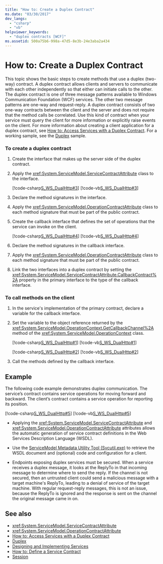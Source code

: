 ```yaml
---
title: "How to: Create a Duplex Contract"
ms.date: "03/30/2017"
dev_langs: 
  - "csharp"
  - "vb"
helpviewer_keywords: 
  - "duplex contracts [WCF]"
ms.assetid: 500a75b6-998a-47d5-8e3b-24e3aba2a434
---
```

# How to: Create a Duplex Contract
This topic shows the basic steps to create methods that use a duplex (two-way) contract. A duplex contract allows clients and servers to communicate with each other independently so that either can initiate calls to the other. The duplex contract is one of three message patterns available to Windows Communication Foundation (WCF) services. The other two message patterns are one-way and request-reply. A duplex contract consists of two one-way contracts between the client and the server and does not require that the method calls be correlated. Use this kind of contract when your service must query the client for more information or explicitly raise events on the client. For more information about creating a client application for a duplex contract, see [How to: Access Services with a Duplex Contract](../../../../docs/framework/wcf/feature-details/how-to-access-services-with-a-duplex-contract.md). For a working sample, see the [Duplex](../../../../docs/framework/wcf/samples/duplex.md) sample.  
  
### To create a duplex contract  
  
1.  Create the interface that makes up the server side of the duplex contract.  
  
2.  Apply the <xref:System.ServiceModel.ServiceContractAttribute> class to the interface.  
  
     [!code-csharp[S_WS_DualHttp#3](../../../../samples/snippets/csharp/VS_Snippets_CFX/s_ws_dualhttp/cs/service.cs#3)]
     [!code-vb[S_WS_DualHttp#3](../../../../samples/snippets/visualbasic/VS_Snippets_CFX/s_ws_dualhttp/vb/service.vb#3)]  
  
3.  Declare the method signatures in the interface.  
  
4.  Apply the <xref:System.ServiceModel.OperationContractAttribute> class to each method signature that must be part of the public contract.  
  
5.  Create the callback interface that defines the set of operations that the service can invoke on the client.  
  
     [!code-csharp[S_WS_DualHttp#4](../../../../samples/snippets/csharp/VS_Snippets_CFX/s_ws_dualhttp/cs/service.cs#4)]
     [!code-vb[S_WS_DualHttp#4](../../../../samples/snippets/visualbasic/VS_Snippets_CFX/s_ws_dualhttp/vb/service.vb#4)]  
  
6.  Declare the method signatures in the callback interface.  
  
7.  Apply the <xref:System.ServiceModel.OperationContractAttribute> class to each method signature that must be part of the public contract.  
  
8.  Link the two interfaces into a duplex contract by setting the <xref:System.ServiceModel.ServiceContractAttribute.CallbackContract%2A> property in the primary interface to the type of the callback interface.  
  
### To call methods on the client  
  
1.  In the service's implementation of the primary contract, declare a variable for the callback interface.  
  
2.  Set the variable to the object reference returned by the <xref:System.ServiceModel.OperationContext.GetCallbackChannel%2A> method of the <xref:System.ServiceModel.OperationContext> class.  
  
     [!code-csharp[S_WS_DualHttp#1](../../../../samples/snippets/csharp/VS_Snippets_CFX/s_ws_dualhttp/cs/service.cs#1)]
     [!code-vb[S_WS_DualHttp#1](../../../../samples/snippets/visualbasic/VS_Snippets_CFX/s_ws_dualhttp/vb/service.vb#1)]  
  
     [!code-csharp[S_WS_DualHttp#2](../../../../samples/snippets/csharp/VS_Snippets_CFX/s_ws_dualhttp/cs/service.cs#2)]
     [!code-vb[S_WS_DualHttp#2](../../../../samples/snippets/visualbasic/VS_Snippets_CFX/s_ws_dualhttp/vb/service.vb#2)]  
  
3.  Call the methods defined by the callback interface.  
  
## Example  
 The following code example demonstrates duplex communication. The service’s contract contains service operations for moving forward and backward. The client’s contract contains a service operation for reporting its position.  
  
 [!code-csharp[S_WS_DualHttp#5](../../../../samples/snippets/csharp/VS_Snippets_CFX/s_ws_dualhttp/cs/service.cs#5)]
 [!code-vb[S_WS_DualHttp#5](../../../../samples/snippets/visualbasic/VS_Snippets_CFX/s_ws_dualhttp/vb/service.vb#5)]  
  
-   Applying the <xref:System.ServiceModel.ServiceContractAttribute> and <xref:System.ServiceModel.OperationContractAttribute> attributes allows the automatic generation of service contract definitions in the Web Services Description Language (WSDL).  
  
-   Use the [ServiceModel Metadata Utility Tool (Svcutil.exe)](../../../../docs/framework/wcf/servicemodel-metadata-utility-tool-svcutil-exe.md) to retrieve the WSDL document and (optional) code and configuration for a client.  
  
-   Endpoints exposing duplex services must be secured. When a service receives a duplex message, it looks at the ReplyTo in that incoming message to determine where to send the reply. If the channel is not secured, then an untrusted client could send a malicious message with a target machine's ReplyTo, leading to a denial of service of the target machine. With regular request-reply messages, this is not an issue, because the ReplyTo is ignored and the response is sent on the channel the original message came in on.  
  
## See also
- <xref:System.ServiceModel.ServiceContractAttribute>
- <xref:System.ServiceModel.OperationContractAttribute>
- [How to: Access Services with a Duplex Contract](../../../../docs/framework/wcf/feature-details/how-to-access-services-with-a-duplex-contract.md)
- [Duplex](../../../../docs/framework/wcf/samples/duplex.md)
- [Designing and Implementing Services](../../../../docs/framework/wcf/designing-and-implementing-services.md)
- [How to: Define a Service Contract](../../../../docs/framework/wcf/how-to-define-a-wcf-service-contract.md)
- [Session](../../../../docs/framework/wcf/samples/session.md)
